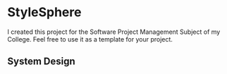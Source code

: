 # StyleSphere

I created this project for the Software Project Management Subject of my College. Feel free to use it as a template for your project.



## System Design
